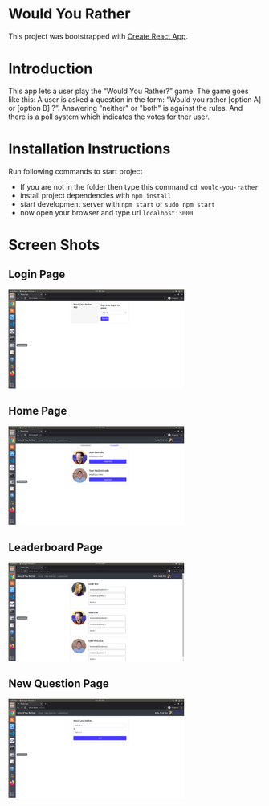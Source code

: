 # Would You Rather
This project was bootstrapped with [Create React App](https://github.com/facebookincubator/create-react-app).

# Introduction
This app lets a user play the “Would You Rather?” game. The game goes like this: A user is asked a question in the form: “Would you rather [option A] or [option B] ?”. Answering "neither" or "both" is against the rules. And there is a poll system which indicates the votes for ther user.

# Installation Instructions

Run following commands to start project

* If you are not in the folder then type this command `cd would-you-rather`
* install project dependencies with `npm install`
* start development server with `npm start` or `sudo npm start`
* now open your browser and type url `localhost:3000`

# Screen Shots

## Login Page

<img src="screenshots/login.png"  width="350">

## Home Page

<img src="screenshots/home.png"  width="350">

## Leaderboard Page

<img src="screenshots/leaderboard.png"  width="350">

## New Question Page

<img src="screenshots/newques.png"  width="350">
